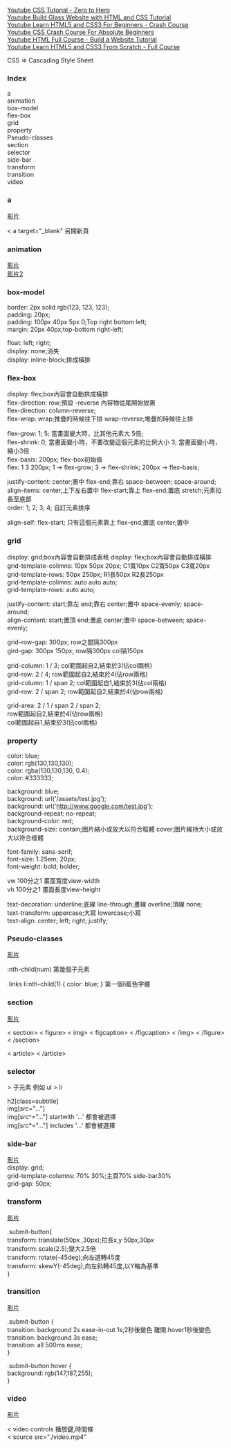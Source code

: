 
[Youtube CSS Tutorial - Zero to Hero](https://www.youtube.com/watch?v=1Rs2ND1ryYc&ab_channel=freeCodeCamp.org)   
[Youtube Build Glass Website with HTML and CSS Tutorial](https://www.youtube.com/watch?v=O7WbVj5apxU&ab_channel=DevEd)        
[Youtube Learn HTML5 and CSS3 For Beginners - Crash Course](https://www.youtube.com/watch?v=vQWlgd7hV4A&ab_channel=DevEd)   
[Youtube CSS Crash Course For Absolute Beginners](https://www.youtube.com/watch?v=yfoY53QXEnI&ab_channel=TraversyMedia)   
[Youtube HTML Full Course - Build a Website Tutorial](https://www.youtube.com/watch?v=pQN-pnXPaVg&ab_channel=freeCodeCamp.org)   
[Youtube Learn HTML5 and CSS3 From Scratch - Full Course](https://www.youtube.com/watch?v=mU6anWqZJcc&ab_channel=freeCodeCamp.org)   


CSS => Cascading Style Sheet    

### Index   
a   
animation   
box-model   
flex-box    
grid    
property    
Pseudo-classes    
section   
selector    
side-bar    
transform   
transition    
video   

### a   

[影片](https://youtu.be/vQWlgd7hV4A?t=2736)   

< a target="_blank" 另開新頁       


### animation   

[影片](https://youtu.be/1Rs2ND1ryYc?t=19018)    
[影片2](https://youtu.be/1Rs2ND1ryYc?t=19797)   


### box-model           

border: 2px solid rgb(123, 123, 123);           
padding: 20px;          
padding: 100px 40px 5px 0;Top right bottom left;            
margin: 20px 40px;top-bottom right-left;                   

float: left; right;            
display: none;消失          
display: inline-block;排成橫排             




### flex-box            

display: flex;box內容會自動排成橫排    
flex-direction: row;預設 -reverse 內容物從尾開始放置          
flex-direction: column-reverse;           
flex-wrap: wrap;推疊的時候往下排 wrap-reverse;堆疊的時候往上排   

flex-grow: 1; 5;  當畫面變大時，比其他元素大 5倍;    
flex-shrink: 0; 當畫面變小時，不要改變這個元素的比例大小 3; 當畫面變小時，縮小3倍    
flex-basis: 200px; flex-box初始值    
flex: 1 3 200px;  1 -> flex-grow; 3 -> flex-shrink; 200px -> flex-basis;    

justify-content: center;置中 flex-end;靠右 space-between; space-around;       
align-items: center;上下左右置中 flex-start;靠上 flex-end;置底 stretch;元素拉長至底部        
order: 1; 2; 3; 4; 自訂元素排序           

align-self: flex-start; 只有這個元素靠上 flex-end;置底  center;置中   


### grid    

display: grid;box內容會自動排成表格     display: flex;box內容會自動排成橫排   
grid-template-colimns: 10px 50px 20px; C1寬10px C2寬50px C3寬20px    
grid-template-rows: 50px 250px; R1長50px R2長250px   
grid-template-colimns: auto auto auto;    
grid-template-rows: auto auto;    

justify-content: start;靠左 end;靠右 center;置中 space-evenly; space-around;      
align-content: start;置頂 end;置底 center;置中 space-between; space-evenly;     

grid-row-gap: 300px; row之間隔300px    
gird-gap: 300px 150px; row隔300px col隔150px    

grid-column: 1 / 3; col範圍起自2,結束於3(佔col兩格)      
grid-row: 2 / 4; row範圍起自2,結束於4(佔row兩格)    
grid-column: 1 / span 2; col範圍起自1,結束於3(佔col兩格)      
grid-row: 2 / span 2; row範圍起自2,結束於4(佔row兩格)    

grid-area: 2 / 1 / span 2 / span 2;   
row範圍起自2,結束於4(佔row兩格)    
col範圍起自1,結束於3(佔col兩格)      


### property   

color: blue;    
color: rgb(130,130,130);   
color: rgba(130,130,130, 0.4);   
color: #333333;    

background: blue;   
background: url('/assets/test.jpg');    
background: url('http://www.google.com/test.jpg');    
background-repeat: no-repeat;      
background-color: red;    
background-size: contain;圖片縮小或放大以符合框體   cover;圖片維持大小或放大以符合框體    

font-family: sans-serif;            
font-size: 1.25em; 20px;               
font-weight: bold; bolder;     

vw 100分之1 畫面寬度view-width            
vh 100分之1 畫面長度view-height            

text-decoration: underline;底線 line-through;畫線 overline;頂線 none;      
text-transform: uppercase;大寫 lowercase;小寫       
text-align: center; left; right; justify;         

### Pseudo-classes    

[影片](https://youtu.be/vQWlgd7hV4A?t=7362)    

:nth-child(num) 第幾個子元素   

.links li:nth-child(1) { color: blue; } 第一個li藍色字體   


### section   

[影片](https://youtu.be/vQWlgd7hV4A?t=5248)    

< section> 
< figure> < img> < figcaption> < /figcaption> < /img> < /figure> < /section>    

< article> < /article>


### selector    

\>   子元素   例如 ul > li   

h2[class=subtitle]    
img[src="..."]    
img[src^="..."]    startwith '...' 都會被選擇    
img[src*="..."]    includes '...' 都會被選擇


### side-bar    

[影片](https://youtu.be/1Rs2ND1ryYc?t=20854)    
display: grid;    
grid-template-columns: 70% 30%;主頁70% side-bar30%   
grid-gap: 50px;   



### transform   

[影片](https://youtu.be/1Rs2ND1ryYc?t=18015)    

.submit-button{   
transform: translate(50px ,30px);拉長x,y 50px,30px   
transform: scale(2.5);變大2.5倍    
transform: rotate(-45deg);向左選轉45度    
transform: skewY(-45deg);向左斜轉45度,以Y軸為基準       
}   


### transition    

[影片](https://youtu.be/1Rs2ND1ryYc?t=17345)    

.submit-button {    
transition: background 2s ease-in-out 1s;2秒後變色  離開:hover1秒後變色     
transition: background 3s ease;   
transition: all 500ms ease;   
}   

.submit-button:hover {    
background: rgb(147,187,255);   
}   


### video   

[影片](https://youtu.be/vQWlgd7hV4A?t=2416)    

< video controls 播放鍵,時間條      
< source src="./video.mp4"



